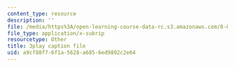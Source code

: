 ```yaml
---
content_type: resource
description: ''
file: /media/https%3A/open-learning-course-data-rc.s3.amazonaws.com/8-04-quantum-physics-i-spring-2016/a9cf88f76f1a5628a6856ed9802c2e64_8NKsBpjXRt0.vtt
file_type: application/x-subrip
resourcetype: Other
title: 3play caption file
uid: a9cf88f7-6f1a-5628-a685-6ed9802c2e64
---
```

